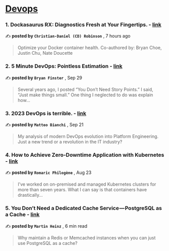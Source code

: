 
<h1><a href=https://medium.com/tag/devops/recommended target="_blank" rel="noopener noreferrer">Devops</a></h1>
<h3>1. Dockasaurus RX: Diagnostics Fresh at Your Fingertips. - <a href=https://medium.com/@hommesweethomme/dockasaurus-rx-diagnostics-fresh-at-your-fingertips-df6cb5e8c65b?source=tag_recommended_feed---------0-84----------devops----------b7873e4b_ce71_4716_82ce_f1275cc46a09------- target="_blank" rel="noopener noreferrer">link</a></h3>

✍️ **posted by `Christian-Daniel (CD) Robinson`** <date> , 7 hours ago</date>

<blockquote>Optimize your Docker container health.
Co-authored by: Bryan Choe, Justin Chu, Nate Doucette</blockquote>

<h3>2. 5 Minute DevOps: Pointless Estimation - <a href=https://medium.com/@bdfinst/5-minute-devops-pointless-estimation-182aa128edf9?source=tag_recommended_feed---------1-107----------devops----------b7873e4b_ce71_4716_82ce_f1275cc46a09------- target="_blank" rel="noopener noreferrer">link</a></h3>

✍️ **posted by `Bryan Finster`** <date> , Sep 29</date>

<blockquote>Several years ago, I posted “You Don’t Need Story Points.” I said, “Just make things small.” One thing I neglected to do was explain how…</blockquote>

<h3>3. 2023 DevOps is terrible. - <a href=https://medium.com/@mbianchidev/2023-devops-is-terrible-ec88162c86d7?source=tag_recommended_feed---------2-85----------devops----------b7873e4b_ce71_4716_82ce_f1275cc46a09------- target="_blank" rel="noopener noreferrer">link</a></h3>

✍️ **posted by `Matteo Bianchi`** <date> , Sep 21</date>

<blockquote>My analysis of modern DevOps evolution into Platform Engineering. Just a new trend or a revolution in the IT industry?</blockquote>

<h3>4. How to Achieve Zero-Downtime Application with Kubernetes - <a href=https://medium.com/devops-dev/how-to-achieve-zero-downtime-application-with-kubernetes-ba52fdea9a9b?source=tag_recommended_feed---------3-107----------devops----------b7873e4b_ce71_4716_82ce_f1275cc46a09------- target="_blank" rel="noopener noreferrer">link</a></h3>

✍️ **posted by `Romaric Philogène`** <date> , Aug 23</date>

<blockquote>I’ve worked on on-premised and managed Kubernetes clusters for more than seven years. What I can say is that containers have drastically…</blockquote>

<h3>5. You Don’t Need a Dedicated Cache Service — PostgreSQL as a Cache - <a href=https://medium.com/itnext/you-dont-need-a-dedicated-cache-service-postgresql-as-a-cache-bf951afc35e3?source=tag_recommended_feed---------4-85----------devops----------b7873e4b_ce71_4716_82ce_f1275cc46a09------- target="_blank" rel="noopener noreferrer">link</a></h3>

✍️ **posted by `Martin Heinz`** <date> , 6 min read</date>

<blockquote>Why maintain a Redis or Memcached instances when you can just use PostgreSQL as a cache?</blockquote>

